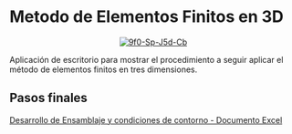 # Metodo de Elementos Finitos en 3D

<p align="center">
  <a href="https://ibb.co/LR2MNSN"><img src="https://i.ibb.co/wgxTcyc/9f0-Sp-J5d-Cb.png" alt="9f0-Sp-J5d-Cb" border="0" /></a>
</p>

Aplicación de escritorio para mostrar el procedimiento a seguir aplicar el método de elementos finitos en tres dimensiones.
## Pasos finales

<a href="https://bit.ly/3fYLy6K">Desarrollo de Ensamblaje y condiciones de contorno - Documento Excel</a>